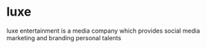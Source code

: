 # luxe
luxe entertainment is a media company which provides social media marketing and branding personal talents 
